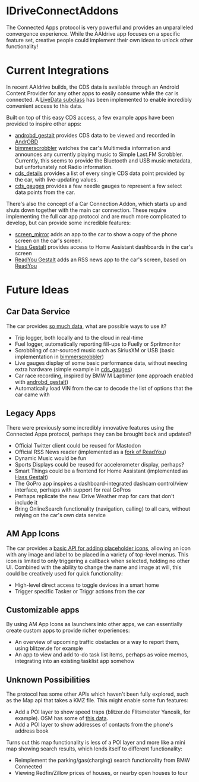 # IDriveConnectAddons

The Connected Apps protocol is very powerful and provides an unparalleled convergence experience.
While the AAIdrive app focuses on a specific feature set, creative people could implement their own ideas to unlock other functionality!

# Current Integrations

In recent AAIdrive builds, the CDS data is available through an Android Content Provider for any other apps to easily consume while the car is connected.
A [LiveData subclass](lib/src/main/java/me/hufman/idriveconnectaddons/lib/CDSLiveData.kt) has been implemented to enable incredibly convenient access to this data.

Built on top of this easy CDS access, a few example apps have been provided to inspire other apps:

- [androbd_gestalt](androbd_gestalt) provides CDS data to be viewed and recorded in [AndrOBD](https://github.com/fr3ts0n/AndrOBD)
- [bimmerscrobbler](bimmerscrobbler) watches the car's Multimedia information and announces any currently playing music to Simple Last.FM Scrobbler. Currently, this seems to provide the Bluetooth and USB music metadata, but unfortunately not Radio information.
- [cds_details](cds_details) provides a list of every single CDS data point provided by the car, with live-updating values.
- [cds_gauges](cds_gauges) provides a few needle gauges to represent a few select data points from the car.

There's also the concept of a Car Connection Addon, which starts up and shuts down together with the main car connection. These require implementing the full car app protocol and are much more complicated to develop, but can provide some incredible features:

- [screen_mirror](screen_mirror) adds an app to the car to show a copy of the phone screen on the car's screen.
- [Hass Gestalt](https://github.com/BimmerGestalt/HassGestalt) provides access to Home Assistant dashboards in the car's screen
- [ReadYou Gestalt](https://github.com/BimmerGestalt/ReadYou) adds an RSS news app to the car's screen, based on [ReadYou](https://f-droid.org/packages/me.ash.reader/)

# Future Ideas

## Car Data Service

The car provides [so much data](https://bimmergestalt.github.io/BMWConnectedAnalysis/cds/), what are possible ways to use it?

- Trip logger, both locally and to the cloud in real-time
- Fuel logger, automatically reporting fill-ups to Fuelly or Spritmonitor
- Scrobbling of car-sourced music such as SiriusXM or USB (basic implementation in [bimmerscrobbler](bimmerscrobbler))
- Live gauges display of some basic performance data, without needing extra hardware (simple example in [cds_gauges](cds_gauges))
- Car race recording, inspired by BMW M Laptimer (one approach enabled with [androbd_gestalt](androbd_gestalt))
- Automatically load VIN from the car to decode the list of options that the car came with

## Legacy Apps

There were previously some incredibly innovative features using the Connected Apps protocol, perhaps they can be brought back and updated?

- Official Twitter client could be reused for Mastodon
- Official RSS News reader (implemented as a [fork of ReadYou](https://github.com/BimmerGestalt/ReadYou))
- Dynamic Music would be fun
- Sports Displays could be reused for accelerometer display, perhaps?
- Smart Things could be a frontend for Home Assistant (implemented as [Hass Gestalt](https://github.com/BimmerGestalt/HassGestalt))
- The GoPro app inspires a dashboard-integrated dashcam control/view interface, perhaps with support for real GoPros
- Perhaps replicate the new IDrive Weather map for cars that don't include it
- Bring OnlineSearch functionality (navigation, calling) to all cars, without relying on the car's own data service

## AM App Icons

The car provides a [basic API for adding placeholder icons](https://bimmergestalt.github.io/BMWConnectedAnalysis/am/), allowing an icon with any image and label to be placed in a variety of top-level menus.
This icon is limited to only triggering a callback when selected, holding no other UI. Combined with the ability to change the name and image at will, this could be creatively used for quick functionality:

- High-level direct access to toggle devices in a smart home
- Trigger specific Tasker or Triggr actions from the car

## Customizable apps

By using AM App Icons as launchers into other apps, we can essentially create custom apps to provide richer experiences:

- An overview of upcoming traffic obstacles or a way to report them, using blitzer.de for example
- An app to view and add to-do task list items, perhaps as voice memos, integrating into an existing tasklist app somehow

## Unknown Possibilities

The protocol has some other APIs which haven't been fully explored, such as the Map api that takes a KMZ file. This might enable some fun features:

- Add a POI layer to show speed traps (blitzer.de Flitsmeister Yanosik, for example). OSM has some of [this data](https://wiki.openstreetmap.org/wiki/Relation:enforcement).
- Add a POI layer to show addresses of contacts from the phone's address book

Turns out this map functionality is less of a POI layer and more like a mini map showing search results, which lends itself to different functionality:

- Reimplement the parking/gas(charging) search functionality from BMW Connected
- Viewing Redfin/Zillow prices of houses, or nearby open houses to tour
